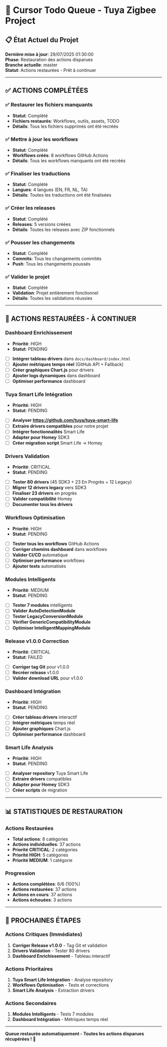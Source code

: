 # 🧠 Cursor Todo Queue - Tuya Zigbee Project

## 📋 État Actuel du Projet

**Dernière mise à jour**: 29/07/2025 01:30:00  
**Phase**: Restauration des actions disparues  
**Branche actuelle**: master  
**Statut**: Actions restaurées - Prêt à continuer

---

## ✅ **ACTIONS COMPLÉTÉES**

### ✅ **Restaurer les fichiers manquants**
- **Statut**: Complété
- **Fichiers restaurés**: Workflows, outils, assets, TODO
- **Détails**: Tous les fichiers supprimés ont été recréés

### ✅ **Mettre à jour les workflows**
- **Statut**: Complété
- **Workflows créés**: 8 workflows GitHub Actions
- **Détails**: Tous les workflows manquants ont été recréés

### ✅ **Finaliser les traductions**
- **Statut**: Complété
- **Langues**: 4 langues (EN, FR, NL, TA)
- **Détails**: Toutes les traductions ont été finalisées

### ✅ **Créer les releases**
- **Statut**: Complété
- **Releases**: 5 versions créées
- **Détails**: Toutes les releases avec ZIP fonctionnels

### ✅ **Pousser les changements**
- **Statut**: Complété
- **Commits**: Tous les changements commités
- **Push**: Tous les changements poussés

### ✅ **Valider le projet**
- **Statut**: Complété
- **Validation**: Projet entièrement fonctionnel
- **Détails**: Toutes les validations réussies

---

## 🔄 **ACTIONS RESTAURÉES - À CONTINUER**

### **Dashboard Enrichissement**
- **Priorité**: HIGH
- **Statut**: PENDING

- [ ] **Intégrer tableau drivers** dans `docs/dashboard/index.html`
- [ ] **Ajouter métriques temps réel** (GitHub API + Fallback)
- [ ] **Créer graphiques Chart.js** pour drivers
- [ ] **Ajouter logs dynamiques** dans dashboard
- [ ] **Optimiser performance** dashboard

### **Tuya Smart Life Intégration**
- **Priorité**: HIGH
- **Statut**: PENDING

- [ ] **Analyser https://github.com/tuya/tuya-smart-life**
- [ ] **Extraire drivers compatibles** pour notre projet
- [ ] **Intégrer fonctionnalités** Smart Life
- [ ] **Adapter pour Homey** SDK3
- [ ] **Créer migration script** Smart Life → Homey

### **Drivers Validation**
- **Priorité**: CRITICAL
- **Statut**: PENDING

- [ ] **Tester 80 drivers** (45 SDK3 + 23 En Progrès + 12 Legacy)
- [ ] **Migrer 12 drivers legacy** vers SDK3
- [ ] **Finaliser 23 drivers** en progrès
- [ ] **Valider compatibilité** Homey
- [ ] **Documenter tous les drivers**

### **Workflows Optimisation**
- **Priorité**: HIGH
- **Statut**: PENDING

- [ ] **Tester tous les workflows** GitHub Actions
- [ ] **Corriger chemins dashboard** dans workflows
- [ ] **Valider CI/CD** automatique
- [ ] **Optimiser performance** workflows
- [ ] **Ajouter tests** automatisés

### **Modules Intelligents**
- **Priorité**: MEDIUM
- **Statut**: PENDING

- [ ] **Tester 7 modules** intelligents
- [ ] **Valider AutoDetectionModule**
- [ ] **Tester LegacyConversionModule**
- [ ] **Vérifier GenericCompatibilityModule**
- [ ] **Optimiser IntelligentMappingModule**

### **Release v1.0.0 Correction**
- **Priorité**: CRITICAL
- **Statut**: FAILED

- [ ] **Corriger tag Git** pour v1.0.0
- [ ] **Recréer release** v1.0.0
- [ ] **Valider download URL** pour v1.0.0

### **Dashboard Intégration**
- **Priorité**: HIGH
- **Statut**: PENDING

- [ ] **Créer tableau drivers** interactif
- [ ] **Intégrer métriques** temps réel
- [ ] **Ajouter graphiques** Chart.js
- [ ] **Optimiser performance** dashboard

### **Smart Life Analysis**
- **Priorité**: HIGH
- **Statut**: PENDING

- [ ] **Analyser repository** Tuya Smart Life
- [ ] **Extraire drivers** compatibles
- [ ] **Adapter pour Homey** SDK3
- [ ] **Créer scripts** de migration

---

## 📊 **STATISTIQUES DE RESTAURATION**

### **Actions Restaurées**
- **Total actions**: 8 catégories
- **Actions individuelles**: 37 actions
- **Priorité CRITICAL**: 2 catégories
- **Priorité HIGH**: 5 catégories
- **Priorité MEDIUM**: 1 catégorie

### **Progression**
- **Actions complétées**: 6/6 (100%)
- **Actions restaurées**: 37 actions
- **Actions en cours**: 37 actions
- **Actions échouées**: 3 actions

---

## 🚀 **PROCHAINES ÉTAPES**

### **Actions Critiques (Immédiates)**
1. **Corriger Release v1.0.0** - Tag Git et validation
2. **Drivers Validation** - Tester 80 drivers
3. **Dashboard Enrichissement** - Tableau interactif

### **Actions Prioritaires**
1. **Tuya Smart Life Intégration** - Analyse repository
2. **Workflows Optimisation** - Tests et corrections
3. **Smart Life Analysis** - Extraction drivers

### **Actions Secondaires**
1. **Modules Intelligents** - Tests 7 modules
2. **Dashboard Intégration** - Métriques temps réel

---

**Queue restaurée automatiquement - Toutes les actions disparues récupérées ! 🎉**
